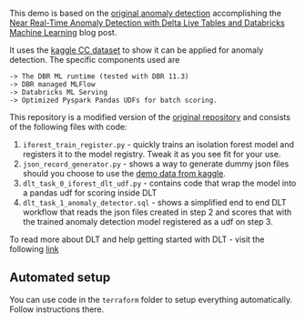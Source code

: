 This demo is based on the [original anomaly detection](https://github.com/sathishgang-db/anomaly_detection_using_databricks) accomplishing the [Near Real-Time Anomaly Detection with Delta Live Tables and Databricks Machine Learning](https://www.databricks.com/blog/2022/08/08/near-real-time-anomaly-detection-with-delta-live-tables-and-databricks-machine-learning.html) blog post.

It uses the [kaggle CC dataset](https://www.kaggle.com/datasets/mlg-ulb/creditcardfraud) to show it can be applied for anomaly detection. The specific components used are

    -> The DBR ML runtime (tested with DBR 11.3)
    -> DBR managed MLFlow
    -> Databricks ML Serving
    -> Optimized Pyspark Pandas UDFs for batch scoring.

This repository is a modified version of the [original repository](https://github.com/sathishgang-db/anomaly_detection_using_databricks) and consists of the following files with code:

1. `iforest_train_register.py` - quickly trains an isolation forest model and registers it to the model registry. Tweak it as you see fit for your use.
2. `json_record_generator.py` - shows a way to generate dummy json files should you choose to use the [demo data from kaggle](https://www.kaggle.com/datasets/mlg-ulb/creditcardfraud).
3. `dlt_task_0_iforest_dlt_udf.py` - contains code that wrap the model into a pandas udf for scoring inside DLT
4. `dlt_task_1_anomaly_detector.sql` - shows a simplified end to end DLT workflow that reads the json files created in step 2 and scores that with the trained anomaly detection model registered as a udf on step 3.

To read more about DLT and help getting started with DLT - visit the following [link](https://docs.microsoft.com/en-us/azure/databricks/data-engineering/delta-live-tables/delta-live-tables-quickstart)

## Automated setup

You can use code in the `terraform` folder to setup everything automatically. Follow instructions there.

